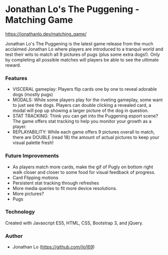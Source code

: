 # Jonathan Lo's The Puggening - Matching Game

https://jonathanlo.dev/matching_game/

Jonathan Lo's The Puggening is the latest game release from the much acclaimed Jonathan Lo where players are introduced to a tranquil world and test their wits to match all 9 pictures of pugs (plus some extra dogs!). Only by completing all possible matches will players be able to see the ultimate reward. 

### Features
- VISCERAL gameplay: Players flip cards one by one to reveal adorable dogs (mostly pugs)
- MODALS: While some players play for the riveting gameplay, some want to just see the dogs. Players can double clicking a revealed card, a modal will pop up showing a larger picture of the dog in question. 
- STAT TRACKING: Think you can get into the Puggening esport scene? The game offers stat tracking to help you monitor your growth as a player.
- REPLAYABILITY: While each game offers 9 pictures overall to match, there are DOUBLE (read 18) the amount of actual pictures to keep your visual palette fresh!

### Future Improvements
- As players match more cards, make the gif of Pugly on bottom right walk closer and closer to some food for visual feedback of progress.
- Card Flipping motions
- Persistent stat tracking through refreshes
- More media queries to fit more device resolutions. 
- More pictures?
- Pugs

### Technology 

Created with Javascript ES5, HTML, CSS, Bootstrap 3, and jQuery.

### Author
- Jonathan Lo (https://github.com/jlo169)